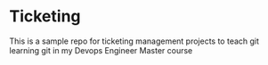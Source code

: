 # Ticketing
This is a sample repo for ticketing management projects to teach git
learning git in my Devops Engineer Master course
